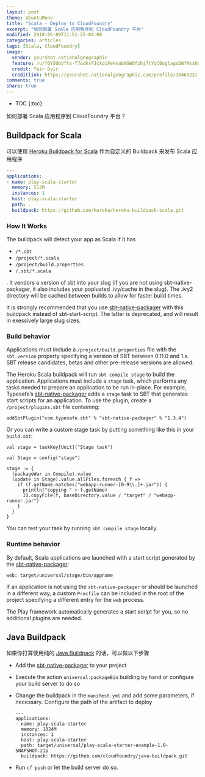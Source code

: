 ```yaml
---
layout: post
theme: UbuntuMono
title: "Scala - Deploy to CloudFoundry"
excerpt: "如何部署 Scala 应用程序到 CloudFoundry 平台"
modified: 2018-05-09T11:51:25-04:00
categories: articles
tags: [Scala, CloudFoundry]
image:
  vendor: yourshot.nationalgeographic
  feature: /u/fQYSUbVfts-T7odkrFJckdiFeHvab0GWOfzhj7tYdC0uglagsDNfMsxhG4HC82aCrZQ5KgDYqMc2wHXkie0sAIcmxJFXxilhLn5XoRP4x45ET9x9jrF3Nzdrs5jUh0egGHoThjHebHiBbwjZDnL5YfHCQ4pUf7G_LMevp71rwvJAwdOmatYCf5GMMOmhOd36HCAcQzGB2E9HKzZvCh6aHtWtJbf3QIvR/
  credit: Yair Dvir
  creditlink: https://yourshot.nationalgeographic.com/profile/1646922/
comments: true
share: true
---
```


* TOC
{:toc}

如何部署 Scala 应用程序到 CloudFoundry 平台？

## Buildpack for Scala

可以使用 [Heroku Buildpack for Scala][heroku-buildpack-scala] 作为自定义的 Buildpack 来发布 Scala 应用程序

```yaml
---
applications:
- name: play-scala-starter
  memory: 512M
  instances: 1
  host: play-scala-starter
  path: .
  buildpack: https://github.com/heroku/heroku-buildpack-scala.git
```

### How It Works

The buildpack will detect your app as Scala if it has
* `/*.sbt`
* `/project/*.scala`
* `/project/build.properties`
* `/.sbt/*.scala`

. It vendors a version of sbt into your slug (if you are not using sbt-native-packager, it also includes your popluated .ivy/cache in the slug). The .ivy2 directory will be cached between builds to allow for faster build times.

It is strongly recommended that you use [sbt-native-packager][sbt-native-packager] with this buildpack instead of sbt-start-script. The latter is deprecated, and will result in exessively large slug sizes.

### Build behavior

Applications must include a `/project/build.properties` file with the `sbt.version` property specifying a version of SBT between 0.11.0 and 1.x. SBT release candidates, betas and other pre-release versions are allowed.

The Heroku Scala buildpack will run `sbt compile stage` to build the application. Applications must include a `stage` task, which performs any tasks needed to prepare an application to be run in-place. For example, Typesafe’s [sbt-native-packager][sbt-native-packager] adds a `stage` task to SBT that generates start scripts for an application. To use the plugin, create a `/project/plugins.sbt` file containing:
```
addSbtPlugin("com.typesafe.sbt" % "sbt-native-packager" % "1.3.4")
```

Or you can write a custom stage task by putting something like this in your `build.sbt`:
```
val stage = taskKey[Unit]("Stage task")

val Stage = config("stage")

stage := {
  (packageWar in Compile).value
  (update in Stage).value.allFiles.foreach { f =>
    if (f.getName.matches("webapp-runner-[0-9\\.]+.jar")) {
      println("copying " + f.getName)
      IO.copyFile(f, baseDirectory.value / "target" / "webapp-runner.jar")
    }
  }
}
```

You can test your task by running `sbt compile stage` locally.

### Runtime behavior

By default, Scala applications are launched with a start script generated by the [sbt-native-packager][sbt-native-packager]:
```
web: target/universal/stage/bin/appname
```
If an application is not using the `sbt-native-packager` or should be launched in a different way, a custom `Procfile` can be included in the root of the project specifying a different entry for the `web` process.

The Play framework automatically generates a start script for you, so no additional plugins are needed.

## Java Buildpack

如果你打算使用纯的 [Java Buildpack][java-buildpack] 的话，可以做以下步骤

* Add the [sbt-native-packager][sbt-native-packager] to your project
* Execute the action `universal:packageBin` building by hand or configure your build server to do so
* Change the buildpack in the `manifest.yml` and add some parameters, if necessary. Configure the path of the artifact to deploy

  ```
  ---
  applications:
  - name: play-scala-starter
    memory: 1024M
    instances: 1
    host: play-scala-starter
    path: target/universal/play-scala-starter-example-1.0-SNAPSHOT.zip
    buildpack: https://github.com/cloudfoundry/java-buildpack.git
  ```
* Run `cf push` or let the build server do so.


[heroku-buildpack-scala]:https://github.com/heroku/heroku-buildpack-scala
[sbt-native-packager]:https://github.com/sbt/sbt-native-packager
[java-buildpack]:https://github.com/cloudfoundry/java-buildpack.git
